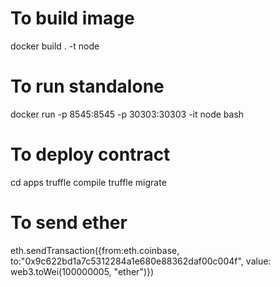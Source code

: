 # To build image
docker build . -t node

# To run standalone
docker run -p 8545:8545 -p 30303:30303 -it node bash

# To deploy contract
cd apps
truffle compile
truffle migrate

# To send ether
eth.sendTransaction({from:eth.coinbase, to:"0x9c622bd1a7c5312284a1e680e88362daf00c004f", value: web3.toWei(100000005, "ether")})

